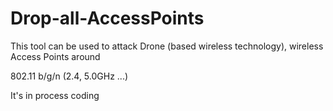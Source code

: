 # Drop-all-AccessPoints

<p>This tool can be used to attack Drone (based wireless technology), wireless Access Points around 
<p>802.11 b/g/n (2.4, 5.0GHz ...)
<p>It's in process coding
